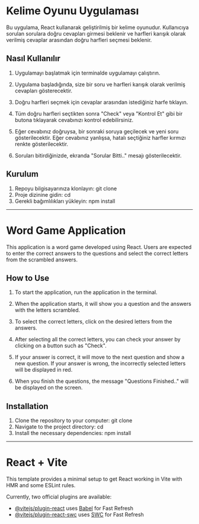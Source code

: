 
# Kelime Oyunu Uygulaması

Bu uygulama, React kullanarak geliştirilmiş bir kelime oyunudur. Kullanıcıya sorulan sorulara doğru cevapları girmesi beklenir ve harfleri karışık olarak verilmiş cevaplar arasından doğru harfleri seçmesi beklenir.

## Nasıl Kullanılır

1. Uygulamayı başlatmak için terminalde uygulamayı çalıştırın.

2. Uygulama başladığında, size bir soru ve harfleri karışık olarak verilmiş cevapları gösterecektir.

3. Doğru harfleri seçmek için cevaplar arasından istediğiniz harfe tıklayın.

4. Tüm doğru harfleri seçtikten sonra "Check" veya "Kontrol Et" gibi bir butona tıklayarak cevabınızı kontrol edebilirsiniz.

5. Eğer cevabınız doğruysa, bir sonraki soruya geçilecek ve yeni soru gösterilecektir. Eğer cevabınız yanlışsa, hatalı seçtiğiniz harfler kırmızı renkte gösterilecektir.

6. Soruları bitirdiğinizde, ekranda "Sorular Bitti.." mesajı gösterilecektir.

## Kurulum

1. Repoyu bilgisayarınıza klonlayın: git clone <repo-url> 
2. Proje dizinine gidin: cd <project-directory>
3. Gerekli bağımlılıkları yükleyin: npm install
--------------------------------------

# Word Game Application

This application is a word game developed using React. Users are expected to enter the correct answers to the questions and select the correct letters from the scrambled answers.

## How to Use

1. To start the application, run the application in the terminal.

2. When the application starts, it will show you a question and the answers with the letters scrambled.

3. To select the correct letters, click on the desired letters from the answers.

4. After selecting all the correct letters, you can check your answer by clicking on a button such as "Check".

5. If your answer is correct, it will move to the next question and show a new question. If your answer is wrong, the incorrectly selected letters will be displayed in red.

6. When you finish the questions, the message "Questions Finished.." will be displayed on the screen.

## Installation

1. Clone the repository to your computer: git clone <repo-url> 
2. Navigate to the project directory: cd <project-directory>
3. Install the necessary dependencies: npm install
------------------------------
# React + Vite

This template provides a minimal setup to get React working in Vite with HMR and some ESLint rules.

Currently, two official plugins are available:

- [@vitejs/plugin-react](https://github.com/vitejs/vite-plugin-react/blob/main/packages/plugin-react/README.md) uses [Babel](https://babeljs.io/) for Fast Refresh
- [@vitejs/plugin-react-swc](https://github.com/vitejs/vite-plugin-react-swc) uses [SWC](https://swc.rs/) for Fast Refresh
